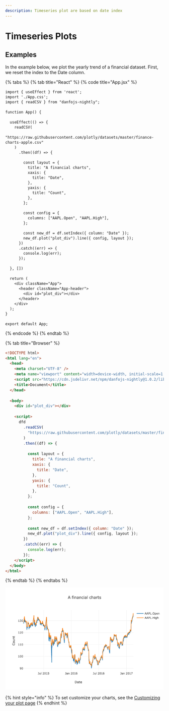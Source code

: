 ```yaml
---
description: Timeseries plot are based on date index
---
```


# Timeseries Plots

## Examples

In the example below, we plot the yearly trend of a financial dataset. First, we reset the index to the Date column.

{% tabs %}
{% tab title="React" %}
{% code title="App.jsx" %}
```tsx
import { useEffect } from 'react';
import './App.css';
import { readCSV } from "danfojs-nightly";

function App() {

  useEffect(() => {
    readCSV(
      "https://raw.githubusercontent.com/plotly/datasets/master/finance-charts-apple.csv"
    )
      .then((df) => {

        const layout = {
          title: "A financial charts",
          xaxis: {
            title: "Date",
          },
          yaxis: {
            title: "Count",
          },
        };

        const config = {
          columns: ["AAPL.Open", "AAPL.High"],
        };

        const new_df = df.setIndex({ column: "Date" });
        new_df.plot("plot_div").line({ config, layout });
      })
      .catch((err) => {
        console.log(err);
      });

  }, [])

  return (
    <div className="App">
      <header className="App-header">
        <div id="plot_div"></div>
      </header>
    </div>
  );
}

export default App;
```
{% endcode %}
{% endtab %}

{% tab title="Browser" %}
```html
<!DOCTYPE html>
<html lang="en">
  <head>
    <meta charset="UTF-8" />
    <meta name="viewport" content="width=device-width, initial-scale=1.0" />
    <script src="https://cdn.jsdelivr.net/npm/danfojs-nightly@1.0.2/lib/bundle.js"></script>
    <title>Document</title>
  </head>

  <body>
    <div id="plot_div"></div>

    <script>
      dfd
        .readCSV(
          "https://raw.githubusercontent.com/plotly/datasets/master/finance-charts-apple.csv"
        )
        .then((df) => {

          const layout = {
            title: "A financial charts",
            xaxis: {
              title: "Date",
            },
            yaxis: {
              title: "Count",
            },
          };

          const config = {
            columns: ["AAPL.Open", "AAPL.High"],
          };

          const new_df = df.setIndex({ column: "Date" });
          new_df.plot("plot_div").line({ config, layout });
        })
        .catch((err) => {
          console.log(err);
        });
    </script>
  </body>
</html>
```
{% endtab %}
{% endtabs %}

![](<../../.gitbook/assets/newplot-29- (2) (1) (1) (3).png>)

{% hint style="info" %}
To set customize your charts, see the [Customizing your plot page](configuring-your-plots.md)
{% endhint %}
